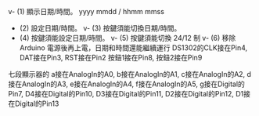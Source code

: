 v- (1) 顯示日期/時間。 yyyy mmdd / hhmm mmss
- (2) 設定日期/時間。
v- (3) 按鍵須能切換日期/時間。
- (4) 按鍵須能設定日期/時間。
v- (5) 按鍵須能切換 24/12 制
v- (6) 移除 Arduino 電源後再上電，日期和時間還能繼續運行
DS1302的CLK接在Pin4, 
DAT接在Pin3, 
RST接在Pin2
按鈕1接在Pin8, 
按鈕2接在Pin9

七段顯示器的
a接在AnalogIn的A0,
b接在AnalogIn的A1,
c接在AnalogIn的A2,
d接在AnalogIn的A3,
e接在AnalogIn的A4,
f接在AnalogIn的A5,
g接在Digital的Pin7,
D4接在Digital的Pin10, 
D3接在Digital的Pin11,
D2接在Digital的Pin12, 
D1接在Digital的Pin13
